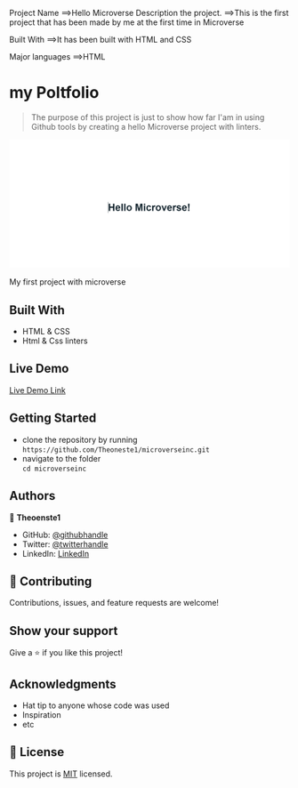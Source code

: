 Project Name
==>Hello Microverse
Description the project.
==>This is the first project that has been made by me at the first time in Microverse

Built With
==>It has been built with HTML and CSS

Major languages
==>HTML
# my Poltfolio

> The purpose of this project is just to show how far I'am in using Github tools by creating a hello Microverse project with linters.

![screenshot](./pic.png)

My first project with microverse

## Built With

- HTML & CSS
- Html & Css linters

## Live Demo

[Live Demo Link](https://Theoneste1.github.io/microverseinc/)

## Getting Started

- clone the repository by running\
   `https://github.com/Theoneste1/microverseinc.git`
- navigate to the folder\
   `cd microverseinc`

## Authors

👤 **Theoenste1**

- GitHub: [@githubhandle](https://github.com/Theoneste1)
- Twitter: [@twitterhandle](https://twitter.com/Theoneste99)
- LinkedIn: [LinkedIn](https://www.linkedin.com/in/theoneste-nsanzabarinda-458540157/)

## 🤝 Contributing

Contributions, issues, and feature requests are welcome!

## Show your support

Give a ⭐️ if you like this project!

## Acknowledgments

- Hat tip to anyone whose code was used
- Inspiration
- etc

## 📝 License

This project is [MIT](./MIT.md) licensed.
